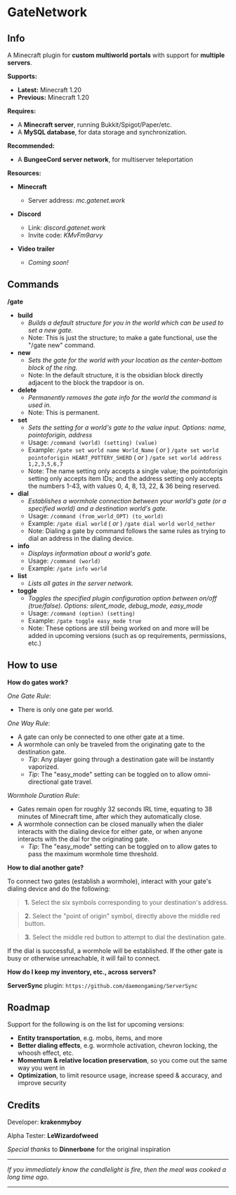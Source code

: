 # GateNetwork

## Info

A Minecraft plugin for **custom multiworld portals** with support for **multiple servers**.
 
**Supports:**
 * **Latest:** Minecraft 1.20
 * **Previous:** Minecraft 1.20

**Requires:**
 * A **Minecraft server**, running Bukkit/Spigot/Paper/etc.
 * A **MySQL database**, for data storage and synchronization.
 
**Recommended:**
 * A **BungeeCord server network**, for multiserver teleportation
 
**Resources:**
* **Minecraft**
    * Server address: *mc.gatenet.work*

* **Discord**
    * Link: *discord.gatenet.work*
    * Invite code: *KMvFm9arvy*

* **Video trailer**
    * *Coming soon!*

## Commands

**/gate**
  * **build**
    * *Builds a default structure for you in the world which can be used to set a new gate.*
    * Note: This is just the structure; to make a gate functional, use the "/gate new" command.
  * **new**
    * *Sets the gate for the world with your location as the center-bottom block of the ring.*
    * Note: In the default structure, it is the obsidian block directly adjacent to the block the trapdoor is on.
  * **delete**
    * *Permanently removes the gate info for the world the command is used in.*
    * Note: This is permanent.
  * **set**
    * *Sets the setting for a world's gate to the value input. Options: name, pointoforigin, address*
    * Usage: ``/command (world) (setting) (value)``
    * Example: ``/gate set world name World_Name`` ( *or* ) ``/gate set world pointoforigin HEART_POTTERY_SHERD`` ( *or* ) ``/gate set world address 1,2,3,5,6,7``
    * Note: The name setting only accepts a single value; the pointoforigin setting only accepts item IDs; and the address setting only accepts the numbers 1-43, with values 0, 4, 8, 13, 22, & 36 being reserved. 
  * **dial**
    * *Establishes a wormhole connection between your world's gate (or a specified world) and a destination world's gate.*
    * Usage: ``/command (from_world_OPT) (to_world)``
    * Example: ``/gate dial world`` ( *or* ) ``/gate dial world world_nether``
    * Note: Dialing a gate by command follows the same rules as trying to dial an address in the dialing device.
  * **info**
    * *Displays information about a world's gate.*
    * Usage: ``/command (world)``
    * Example: ``/gate info world``
  * **list**
    * *Lists all gates in the server network.*
  * **toggle**
    * *Toggles the specified plugin configuration option between on/off (true/false). Options: silent_mode, debug_mode, easy_mode*
    * Usage: ``/command (option) (setting)``
    * Example: ``/gate toggle easy_mode true``
    * Note: These options are still being worked on and more will be added in upcoming versions (such as op requirements, permissions, etc.)

## How to use

**How do gates work?**

*One Gate Rule*: 
* There is only one gate per world.

*One Way Rule*: 
* A gate can only be connected to one other gate at a time.
* A wormhole can only be traveled from the originating gate to the destination gate.
    * *Tip*: Any player going through a destination gate will be instantly vaporized.
    * *Tip*: The "easy_mode" setting can be toggled on to allow omni-directional gate travel.
    
*Wormhole Duration Rule*:
* Gates remain open for roughly 32 seconds IRL time, equating to 38 minutes of Minecraft time, after which they automatically close.
* A wormhole connection can be closed manually when the dialer interacts with the dialing device for either gate, or when anyone interacts with the dial for the originating gate.
    * *Tip*: The "easy_mode" setting can be toggled on to allow gates to pass the maximum wormhole time threshold.

**How to dial another gate?**

To connect two gates (establish a wormhole), interact with your gate's dialing device and do the following:

> **1.** Select the six symbols corresponding to your destination's address.

> **2.** Select the "point of origin" symbol, directly above the middle red button.

> **3.** Select the middle red button to attempt to dial the destination gate.

If the dial is successful, a wormhole will be established. If the other gate is busy or otherwise unreachable, it will fail to connect.

**How do I keep my inventory, etc., across servers?**

**ServerSync** plugin: ``https://github.com/daemongaming/ServerSync``

## Roadmap

Support for the following is on the list for upcoming versions:

* **Entity transportation**, e.g. mobs, items, and more
* **Better dialing effects**, e.g. wormhole activation, chevron locking, the whoosh effect, etc.
* **Momentum & relative location preservation**, so you come out the same way you went in
* **Optimization**, to limit resource usage, increase speed & accuracy, and improve security

## Credits

Developer: **krakenmyboy**

Alpha Tester: **LeWizardofweed**

*Special thanks* to **Dinnerbone** for the original inspiration

---

*If you immediately know the candlelight is fire, then the meal was cooked a long time ago.*

---